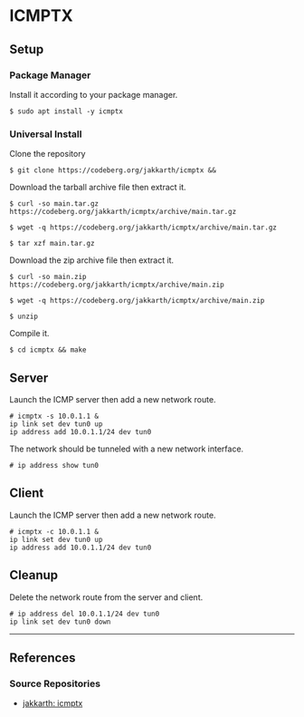 # ICMPTX

## Setup

### Package Manager

Install it according to your package manager.

```
$ sudo apt install -y icmptx
```

### Universal Install

Clone the repository

```
$ git clone https://codeberg.org/jakkarth/icmptx && 
```

Download the tarball archive file then extract it.

```
$ curl -so main.tar.gz https://codeberg.org/jakkarth/icmptx/archive/main.tar.gz

$ wget -q https://codeberg.org/jakkarth/icmptx/archive/main.tar.gz

$ tar xzf main.tar.gz
```

Download the zip archive file then extract it.

```
$ curl -so main.zip https://codeberg.org/jakkarth/icmptx/archive/main.zip

$ wget -q https://codeberg.org/jakkarth/icmptx/archive/main.zip

$ unzip 
```

Compile it.

```
$ cd icmptx && make
```

## Server

Launch the ICMP server then add a new network route.

```
# icmptx -s 10.0.1.1 &
ip link set dev tun0 up
ip address add 10.0.1.1/24 dev tun0
```

The network should be tunneled with a new network interface.

```
# ip address show tun0
```

## Client

Launch the ICMP server then add a new network route.

```
# icmptx -c 10.0.1.1 &
ip link set dev tun0 up
ip address add 10.0.1.1/24 dev tun0
```

## Cleanup

Delete the network route from the server and client.

```
# ip address del 10.0.1.1/24 dev tun0
ip link set dev tun0 down
```

---
## References

### Source Repositories

- [jakkarth: icmptx](https://codeberg.org/jakkarth/icmptx)